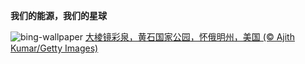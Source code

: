
**我们的能源，我们的星球**

![bing-wallpaper](https://www.bing.com/th?id=OHR.YellowstoneSpring_ZH-CN2643482467_1920x1080.jpg)
[大棱镜彩泉，黄石国家公园，怀俄明州，美国 (© Ajith Kumar/Getty Images)](https://www.bing.com/search?q=%E4%B8%96%E7%95%8C%E5%9C%B0%E7%90%83%E6%97%A5&amp;form=hpcapt&amp;mkt=zh-cn)
  
